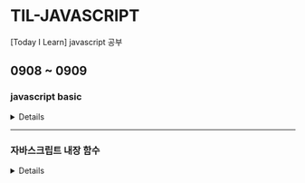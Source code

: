 # TIL-JAVASCRIPT
[Today I Learn] javascript 공부

## 0908 ~ 0909
### javascript basic
<details>
#### 자바스크립트 작성위치
#### 콘솔
#### 주석처리
#### 변수 선언자(var, let, const)
#### 데이터 타입
#### 64비트 부동소수점
#### 연산자
#### 조건문(if, switch)
#### 반복문(for, for-in, for-of, while)
#### 함수
</details>

---

### 자바스크립트 내장 함수 
<details>
#### String 
#### Number
#### Boolean
#### Array
#### Date
#### Math
#### JSON
#### Window
#### 크롬개발자도구
</details>
